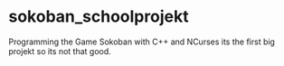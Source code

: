 # sokoban_schoolprojekt
Programming the Game Sokoban with C++ and NCurses its the first big projekt so its not that good.
